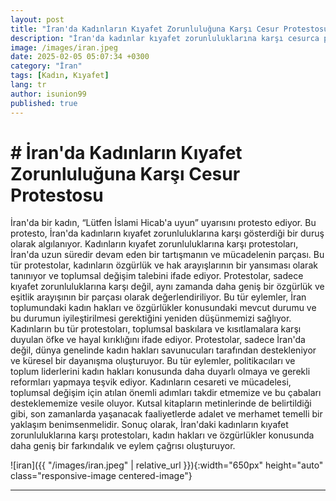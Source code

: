 ```yaml
---
layout: post
title: "İran'da Kadınların Kıyafet Zorunluluğuna Karşı Cesur Protestosu"
description: "İran'da kadınlar kıyafet zorunluluklarına karşı cesurca protesto ediyor. Bu eylemler, kadın hakları ve özgürlükler için daha geniş bir farkındalık ve eylem çağrısı oluşturuyor. Adalet ve merhamet temelli yaklaşımlar şart!"
image: /images/iran.jpeg
date: 2025-02-05 05:07:34 +0300
category: "İran" 
tags: [Kadın, Kıyafet] 
lang: tr
author: isunion99
published: true
---
```


# **# İran'da Kadınların Kıyafet Zorunluluğuna Karşı Cesur Protestosu**
  
İran'da bir kadın, “Lütfen İslami Hicab'a uyun” uyarısını protesto ediyor. Bu protesto, İran'da kadınların kıyafet zorunluluklarına karşı gösterdiği bir duruş olarak algılanıyor. Kadınların kıyafet zorunluluklarına karşı protestoları, İran'da uzun süredir devam eden bir tartışmanın ve mücadelenin parçası. Bu tür protestolar, kadınların özgürlük ve hak arayışlarının bir yansıması olarak tanınıyor ve toplumsal değişim talebini ifade ediyor. Protestolar, sadece kıyafet zorunluluklarına karşı değil, aynı zamanda daha geniş bir özgürlük ve eşitlik arayışının bir parçası olarak değerlendiriliyor. Bu tür eylemler, İran toplumundaki kadın hakları ve özgürlükler konusundaki mevcut durumu ve bu durumun iyileştirilmesi gerektiğini yeniden düşünmemizi sağlıyor. Kadınların bu tür protestoları, toplumsal baskılara ve kısıtlamalara karşı duyulan öfke ve hayal kırıklığını ifade ediyor. Protestolar, sadece İran'da değil, dünya genelinde kadın hakları savunucuları tarafından destekleniyor ve küresel bir dayanışma oluşturuyor. Bu tür eylemler, politikacıları ve toplum liderlerini kadın hakları konusunda daha duyarlı olmaya ve gerekli reformları yapmaya teşvik ediyor. Kadınların cesareti ve mücadelesi, toplumsal değişim için atılan önemli adımları takdir etmemize ve bu çabaları desteklememize vesile oluyor. Kutsal kitapların metinlerinde de belirtildiği gibi, son zamanlarda yaşanacak faaliyetlerde adalet ve merhamet temelli bir yaklaşım benimsenmelidir. Sonuç olarak, İran'daki kadınların kıyafet zorunluluklarına karşı protestoları, kadın hakları ve özgürlükler konusunda daha geniş bir farkındalık ve eylem çağrısı oluşturuyor.

![iran]({{ "/images/iran.jpeg" | relative_url }}){:width="650px" height="auto" class="responsive-image centered-image"}


---